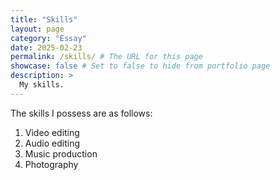 ```yaml
---
title: "Skills"
layout: page
category: "Essay"
date: 2025-02-23
permalink: /skills/ # The URL for this page
showcase: false # Set to false to hide from portfolio page
description: >
  My skills.
---
```


The skills I possess are as follows:
1. Video editing
2. Audio editing
3. Music production
4. Photography

